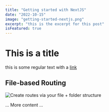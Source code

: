 ```yaml
---
title: "Getting started with NextJS"
date: "2022-10-15"
image: "getting-started-nextjs.png"
excerpt: "this is the excerpt for this post"
isFeatured: true
---
```


# This is a title

this is some regular text with a [link](https://google.com)

## File-based Routing

![Create routes via your file + folder structure](next_routing.jpeg)

... More content ...
